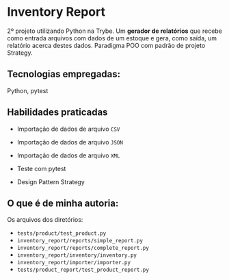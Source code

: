 # Inventory Report

2º projeto utilizando Python na Trybe. Um **gerador de relatórios** que recebe como entrada arquivos com dados de um estoque e gera, como saída, um relatório acerca destes dados. Paradigma POO com padrão de projeto Strategy.

## Tecnologias empregadas:

Python, pytest

## Habilidades praticadas

  * Importação de dados de arquivo `CSV`

  * Importação de dados de arquivo `JSON`

  * Importação de dados de arquivo `XML`

  * Teste com pytest

  * Design Pattern Strategy

## O que é de minha autoria:

Os arquivos dos diretórios:

* `tests/product/test_product.py`
* `inventory_report/reports/simple_report.py`
* `inventory_report/reports/complete_report.py`
* `inventory_report/inventory/inventory.py`
* `inventory_report/importer/importer.py`
* `tests/product_report/test_product_report.py`

